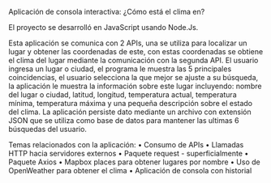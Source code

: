 Aplicación de consola interactiva: ¿Cómo está el clima en?  

El proyecto se desarrolló en JavaScript usando Node.Js.

Esta aplicación se comunica con 2 APIs, una se utiliza para localizar un lugar y obtener las coordenadas de este, con estas coordenadas se obtiene el clima del lugar mediante la comunicación con la segunda API.
El usuario ingresa un lugar o ciudad, el programa le muestra las 5 principales coincidencias, el usuario selecciona la que mejor se ajuste a su búsqueda, la aplicación le muestra la información sobre este lugar incluyendo: nombre del lugar o ciudad, latitud, longitud, temperatura actual, temperatura mínima, temperatura máxima y una pequeña descripción sobre el estado del clima.
La aplicación persiste dato mediante un archivo con extensión JSON que se utiliza como base de datos para mantener las ultimas 6 búsquedas del usuario.

Temas relacionados con la aplicación:
•	Consumo de APIs
•	Llamadas HTTP hacia servidores externos
•	Paquete request - superficialmente
•	Paquete Axios
•	Mapbox places para obtener lugares por nombre
•	Uso de OpenWeather para obtener el clima
•	Aplicación de consola con historial

